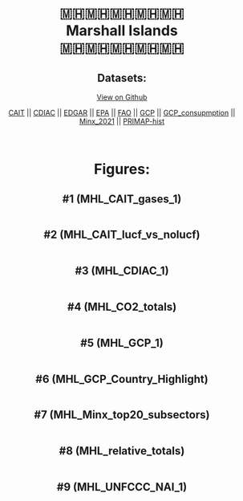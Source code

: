 
<center>
<h1 align="center">
🇲🇭🇲🇭🇲🇭🇲🇭🇲🇭
<br>
Marshall Islands
<br>
🇲🇭🇲🇭🇲🇭🇲🇭🇲🇭
</h1>
<h2>Datasets:</h2>
<p><a href="https://github.com/dquintani/GreenhouseData/tree/master/country_data/MHL_Marshall Islands/data">View on Github</a>
<br></p><p><a href="data/MHL_CAIT.csv">CAIT</a> || <a href="data/MHL_CDIAC.csv">CDIAC</a> || <a href="data/MHL_EDGAR.csv">EDGAR</a> || <a href="data/MHL_EPA.csv">EPA</a> || <a href="data/MHL_FAO.csv">FAO</a> || <a href="data/MHL_GCP.csv">GCP</a> || <a href="data/MHL_GCP_consupmption.csv">GCP_consupmption</a> || <a href="data/MHL_Minx_2021.csv">Minx_2021</a> || <a href="data/MHL_PRIMAP-hist.csv">PRIMAP-hist</a></p><p><br></p>
<h1>Figures:</h1><h2>#1 (MHL_CAIT_gases_1)</h2>
<p><img alt="" src="figures/MHL_CAIT_gases_1.png" /></p><h2>#2 (MHL_CAIT_lucf_vs_nolucf)</h2>
<p><img alt="" src="figures/MHL_CAIT_lucf_vs_nolucf.png" /></p><h2>#3 (MHL_CDIAC_1)</h2>
<p><img alt="" src="figures/MHL_CDIAC_1.png" /></p><h2>#4 (MHL_CO2_totals)</h2>
<p><img alt="" src="figures/MHL_CO2_totals.png" /></p><h2>#5 (MHL_GCP_1)</h2>
<p><img alt="" src="figures/MHL_GCP_1.png" /></p><h2>#6 (MHL_GCP_Country_Highlight)</h2>
<p><img alt="" src="figures/MHL_GCP_Country_Highlight.png" /></p><h2>#7 (MHL_Minx_top20_subsectors)</h2>
<p><img alt="" src="figures/MHL_Minx_top20_subsectors.png" /></p><h2>#8 (MHL_relative_totals)</h2>
<p><img alt="" src="figures/MHL_relative_totals.png" /></p><h2>#9 (MHL_UNFCCC_NAI_1)</h2>
<p><img alt="" src="figures/MHL_UNFCCC_NAI_1.png" /></p>